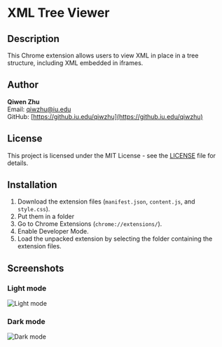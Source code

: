 # XML Tree Viewer

## Description

This Chrome extension allows users to view XML in place in a tree structure, including XML embedded in iframes.

## Author

**Qiwen Zhu**  
Email: qiwzhu@iu.edu  
GitHub: [https://github.iu.edu/qiwzhu](https://github.iu.edu/qiwzhu)

## License

This project is licensed under the MIT License - see the [LICENSE](./LICENSE) file for details.

## Installation

1. Download the extension files (`manifest.json`, `content.js`, and `style.css`).
2. Put them in a folder
3. Go to Chrome Extensions (`chrome://extensions/`).
4. Enable Developer Mode.
5. Load the unpacked extension by selecting the folder containing the extension files.

## Screenshots
### Light mode
![Light mode](https://github.iu.edu/qiwzhu/chrome-extension-xml-tree-viewer/assets/7533/a384e149-7861-4f3b-aabf-ec4ebf64340e)
### Dark mode
![Dark mode](https://github.iu.edu/qiwzhu/chrome-extension-xml-tree-viewer/assets/7533/28066c70-d305-476f-84dd-9000b00963b2)
